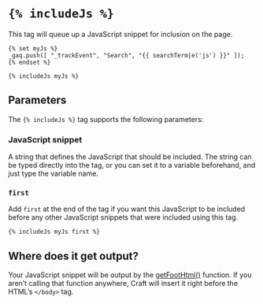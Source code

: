 # `{% includeJs %}`

This tag will queue up a JavaScript snippet for inclusion on the page.

```twig
{% set myJs %}
_gaq.push([ "_trackEvent", "Search", "{{ searchTerm|e('js') }}" ]);
{% endset %}

{% includeJs myJs %}
```

## Parameters

The `{% includeJs %}` tag supports the following parameters:

### JavaScript snippet

A string that defines the JavaScript that should be included. The string can be typed directly into the tag, or you can set it to a variable beforehand, and just type the variable name.

### `first`

Add `first` at the end of the tag if you want this JavaScript to be included before any other JavaScript snippets that were included using this tag.

```twig
{% includeJs myJs first %}
```

## Where does it get output?

Your JavaScript snippet will be output by the [getFootHtml()](functions.md#getfoothtml) function. If you aren’t calling that function anywhere, Craft will insert it right before the HTML’s `</body>` tag.


